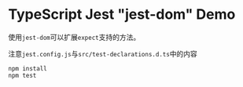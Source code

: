 TypeScript Jest "jest-dom" Demo
===========================

使用`jest-dom`可以扩展`expect`支持的方法。

注意`jest.config.js`与`src/test-declarations.d.ts`中的内容

```
npm install
npm test
```
